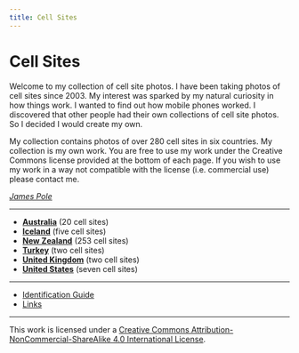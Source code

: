 ```yaml
---
title: Cell Sites
---
```


# Cell Sites

Welcome to my collection of cell site photos. I have been taking photos of cell sites since 2003. My interest was
sparked by my natural curiosity in how things work. I wanted to find out how mobile phones worked. I discovered that
other people had their own collections of cell site photos. So I decided I would create my own.

My collection contains photos of over 280 cell sites in six countries. My collection is my own work. You are free to
use my work under the Creative Commons license provided at the bottom of each page. If you wish to use my work in a way
not compatible with the license (i.e. commercial use) please contact me.

*[James Pole](mailto:james@pole.net.nz)*

---

* **[Australia](au)** (20 cell sites)
* **[Iceland](is)** (five cell sites)
* **[New Zealand](nz)** (253 cell sites)
* **[Turkey](tr)** (two cell sites)
* **[United Kingdom](gb)** (two cell sites)
* **[United States](us)** (seven cell sites)

---

* [Identification Guide](identification-guide)
* [Links](links)

---

This work is licensed under a [Creative Commons Attribution-NonCommercial-ShareAlike 4.0 International License](http://creativecommons.org/licenses/by-nc-sa/4.0/).

